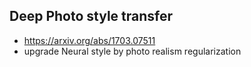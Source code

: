 ## Deep Photo style transfer
* https://arxiv.org/abs/1703.07511
* upgrade Neural style by photo realism regularization

